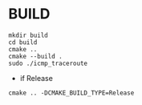 # BUILD

```shell
mkdir build
cd build
cmake ..
cmake --build .
sudo ./icmp_traceroute
```

- if Release

```shell
cmake .. -DCMAKE_BUILD_TYPE=Release
```

